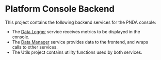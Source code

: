 # Platform Console Backend

This project contains the following backend services for the PNDA console:

- The [Data Logger](console-backend-data-logger/README.md) service receives metrics to be displayed in the console.
- The [Data Manager](console-backend-data-manager/README.md) service provides data to the frontend, and wraps calls to other services. 
- The Utils project contains utility functions used by both services.

